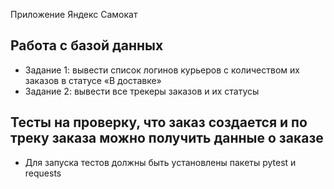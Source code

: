 Приложение Яндекс Самокат

## Работа с базой данных
- Задание 1: вывести список логинов курьеров с количеством их заказов в статусе «В доставке»
- Задание 2: вывести все трекеры заказов и их статусы

## Тесты на проверку, что заказ создается и по треку заказа можно получить данные о заказе
- Для запуска тестов должны быть установлены пакеты pytest и requests